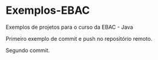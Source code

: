 # Exemplos-EBAC
Exemplos de projetos para o curso da EBAC - Java
 
Primeiro exemplo de commit e push no repositório remoto. 

Segundo commit.
